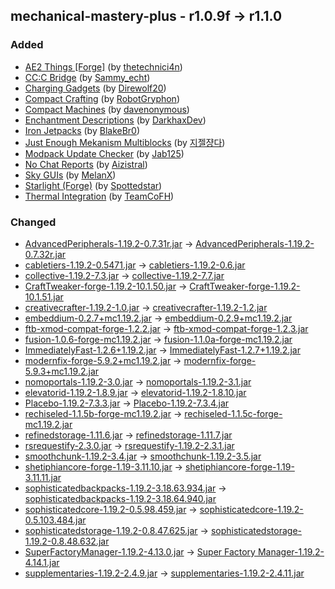 ## mechanical-mastery-plus - r1.0.9f -> r1.1.0

### Added

  * [AE2 Things [Forge]](https://www.curseforge.com/minecraft/mc-mods/ae2-things-forge) (by [thetechnici4n](https://www.curseforge.com/members/thetechnici4n/projects))
  * [CC:C Bridge](https://www.curseforge.com/minecraft/mc-mods/cccbridge) (by [Sammy_echt](https://www.curseforge.com/members/Sammy_echt/projects))
  * [Charging Gadgets](https://www.curseforge.com/minecraft/mc-mods/charging-gadgets) (by [Direwolf20](https://www.curseforge.com/members/Direwolf20/projects))
  * [Compact Crafting](https://www.curseforge.com/minecraft/mc-mods/compact-crafting) (by [RobotGryphon](https://www.curseforge.com/members/RobotGryphon/projects))
  * [Compact Machines](https://www.curseforge.com/minecraft/mc-mods/compact-machines) (by [davenonymous](https://www.curseforge.com/members/davenonymous/projects))
  * [Enchantment Descriptions](https://www.curseforge.com/minecraft/mc-mods/enchantment-descriptions) (by [DarkhaxDev](https://www.curseforge.com/members/DarkhaxDev/projects))
  * [Iron Jetpacks](https://www.curseforge.com/minecraft/mc-mods/iron-jetpacks) (by [BlakeBr0](https://www.curseforge.com/members/BlakeBr0/projects))
  * [Just Enough Mekanism Multiblocks](https://www.curseforge.com/minecraft/mc-mods/just-enough-mekanism-multiblocks) (by [지젤쟝다](https://www.curseforge.com/members/%EC%A7%80%EC%A0%A4%EC%9F%9D%EB%8B%A4/projects))
  * [Modpack Update Checker](https://www.curseforge.com/minecraft/mc-mods/modpack-update-checker) (by [Jab125](https://www.curseforge.com/members/Jab125/projects))
  * [No Chat Reports](https://www.curseforge.com/minecraft/mc-mods/no-chat-reports) (by [Aizistral](https://www.curseforge.com/members/Aizistral/projects))
  * [Sky GUIs](https://www.curseforge.com/minecraft/mc-mods/sky-guis) (by [MelanX](https://www.curseforge.com/members/MelanX/projects))
  * [Starlight (Forge)](https://www.curseforge.com/minecraft/mc-mods/starlight-forge) (by [Spottedstar](https://www.curseforge.com/members/Spottedstar/projects))
  * [Thermal Integration](https://www.curseforge.com/minecraft/mc-mods/thermal-integration) (by [TeamCoFH](https://www.curseforge.com/members/TeamCoFH/projects))

### Changed

  * [AdvancedPeripherals-1.19.2-0.7.31r.jar](https://www.curseforge.com/minecraft/mc-mods/advanced-peripherals/files/4786742) -> [AdvancedPeripherals-1.19.2-0.7.32r.jar](https://www.curseforge.com/minecraft/mc-mods/advanced-peripherals/files/4861042)
  * [cabletiers-1.19.2-0.5471.jar](https://www.curseforge.com/minecraft/mc-mods/cable-tiers/files/4016187) -> [cabletiers-1.19.2-0.6.jar](https://www.curseforge.com/minecraft/mc-mods/cable-tiers/files/4862241)
  * [collective-1.19.2-7.3.jar](https://www.curseforge.com/minecraft/mc-mods/collective/files/4850929) -> [collective-1.19.2-7.7.jar](https://www.curseforge.com/minecraft/mc-mods/collective/files/4860334)
  * [CraftTweaker-forge-1.19.2-10.1.50.jar](https://www.curseforge.com/minecraft/mc-mods/crafttweaker/files/4764852) -> [CraftTweaker-forge-1.19.2-10.1.51.jar](https://www.curseforge.com/minecraft/mc-mods/crafttweaker/files/4861000)
  * [creativecrafter-1.19.2-1.0.jar](https://www.curseforge.com/minecraft/mc-mods/creative-crafter/files/4318721) -> [creativecrafter-1.19.2-1.2.jar](https://www.curseforge.com/minecraft/mc-mods/creative-crafter/files/4862295)
  * [embeddium-0.2.7+mc1.19.2.jar](https://www.curseforge.com/minecraft/mc-mods/embeddium/files/4844927) -> [embeddium-0.2.9+mc1.19.2.jar](https://www.curseforge.com/minecraft/mc-mods/embeddium/files/4862489)
  * [ftb-xmod-compat-forge-1.2.2.jar](https://www.curseforge.com/minecraft/mc-mods/ftb-xmod-compat/files/4708886) -> [ftb-xmod-compat-forge-1.2.3.jar](https://www.curseforge.com/minecraft/mc-mods/ftb-xmod-compat/files/4857341)
  * [fusion-1.0.6-forge-mc1.19.2.jar](https://www.curseforge.com/minecraft/mc-mods/fusion-connected-textures/files/4771452) -> [fusion-1.1.0a-forge-mc1.19.2.jar](https://www.curseforge.com/minecraft/mc-mods/fusion-connected-textures/files/4861608)
  * [ImmediatelyFast-1.2.6+1.19.2.jar](https://www.curseforge.com/minecraft/mc-mods/immediatelyfast/files/4776112) -> [ImmediatelyFast-1.2.7+1.19.2.jar](https://www.curseforge.com/minecraft/mc-mods/immediatelyfast/files/4855531)
  * [modernfix-forge-5.9.2+mc1.19.2.jar](https://www.curseforge.com/minecraft/mc-mods/modernfix/files/4849237) -> [modernfix-forge-5.9.3+mc1.19.2.jar](https://www.curseforge.com/minecraft/mc-mods/modernfix/files/4862994)
  * [nomoportals-1.19.2-3.0.jar](https://www.curseforge.com/minecraft/mc-mods/no-mo-portals/files/4836007) -> [nomoportals-1.19.2-3.1.jar](https://www.curseforge.com/minecraft/mc-mods/no-mo-portals/files/4852073)
  * [elevatorid-1.19.2-1.8.9.jar](https://www.curseforge.com/minecraft/mc-mods/openblocks-elevator/files/4086868) -> [elevatorid-1.19.2-1.8.10.jar](https://www.curseforge.com/minecraft/mc-mods/openblocks-elevator/files/4859577)
  * [Placebo-1.19.2-7.3.3.jar](https://www.curseforge.com/minecraft/mc-mods/placebo/files/4759853) -> [Placebo-1.19.2-7.3.4.jar](https://www.curseforge.com/minecraft/mc-mods/placebo/files/4876369)
  * [rechiseled-1.1.5b-forge-mc1.19.2.jar](https://www.curseforge.com/minecraft/mc-mods/rechiseled/files/4835966) -> [rechiseled-1.1.5c-forge-mc1.19.2.jar](https://www.curseforge.com/minecraft/mc-mods/rechiseled/files/4872816)
  * [refinedstorage-1.11.6.jar](https://www.curseforge.com/minecraft/mc-mods/refined-storage/files/4465872) -> [refinedstorage-1.11.7.jar](https://www.curseforge.com/minecraft/mc-mods/refined-storage/files/4861827)
  * [rsrequestify-2.3.0.jar](https://www.curseforge.com/minecraft/mc-mods/rs-requestify/files/4014076) -> [rsrequestify-1.19.2-2.3.1.jar](https://www.curseforge.com/minecraft/mc-mods/rs-requestify/files/4862145)
  * [smoothchunk-1.19.2-3.4.jar](https://www.curseforge.com/minecraft/mc-mods/smooth-chunk-save/files/4764872) -> [smoothchunk-1.19.2-3.5.jar](https://www.curseforge.com/minecraft/mc-mods/smooth-chunk-save/files/4876162)
  * [shetiphiancore-forge-1.19-3.11.10.jar](https://www.curseforge.com/minecraft/mc-mods/shetiphiancore/files/4764229) -> [shetiphiancore-forge-1.19-3.11.11.jar](https://www.curseforge.com/minecraft/mc-mods/shetiphiancore/files/4859146)
  * [sophisticatedbackpacks-1.19.2-3.18.63.934.jar](https://www.curseforge.com/minecraft/mc-mods/sophisticated-backpacks/files/4808058) -> [sophisticatedbackpacks-1.19.2-3.18.64.940.jar](https://www.curseforge.com/minecraft/mc-mods/sophisticated-backpacks/files/4859686)
  * [sophisticatedcore-1.19.2-0.5.98.459.jar](https://www.curseforge.com/minecraft/mc-mods/sophisticated-core/files/4808232) -> [sophisticatedcore-1.19.2-0.5.103.484.jar](https://www.curseforge.com/minecraft/mc-mods/sophisticated-core/files/4859678)
  * [sophisticatedstorage-1.19.2-0.8.47.625.jar](https://www.curseforge.com/minecraft/mc-mods/sophisticated-storage/files/4808064) -> [sophisticatedstorage-1.19.2-0.8.48.632.jar](https://www.curseforge.com/minecraft/mc-mods/sophisticated-storage/files/4859702)
  * [SuperFactoryManager-1.19.2-4.13.0.jar](https://www.curseforge.com/minecraft/mc-mods/super-factory-manager/files/4820051) -> [Super Factory Manager-1.19.2-4.14.1.jar](https://www.curseforge.com/minecraft/mc-mods/super-factory-manager/files/4862715)
  * [supplementaries-1.19.2-2.4.9.jar](https://www.curseforge.com/minecraft/mc-mods/supplementaries/files/4853182) -> [supplementaries-1.19.2-2.4.11.jar](https://www.curseforge.com/minecraft/mc-mods/supplementaries/files/4876095)


